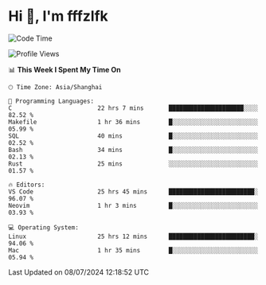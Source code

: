 # Hi 👋, I'm fffzlfk

<!--START_SECTION:waka-->
![Code Time](http://img.shields.io/badge/Code%20Time-747%20hrs%2011%20mins-blue)

![Profile Views](http://img.shields.io/badge/Profile%20Views-0-blue)

📊 **This Week I Spent My Time On** 

```text
🕑︎ Time Zone: Asia/Shanghai

💬 Programming Languages: 
C                        22 hrs 7 mins       █████████████████████░░░░   82.52 % 
Makefile                 1 hr 36 mins        █░░░░░░░░░░░░░░░░░░░░░░░░   05.99 % 
SQL                      40 mins             █░░░░░░░░░░░░░░░░░░░░░░░░   02.52 % 
Bash                     34 mins             █░░░░░░░░░░░░░░░░░░░░░░░░   02.13 % 
Rust                     25 mins             ░░░░░░░░░░░░░░░░░░░░░░░░░   01.57 % 

🔥 Editors: 
VS Code                  25 hrs 45 mins      ████████████████████████░   96.07 % 
Neovim                   1 hr 3 mins         █░░░░░░░░░░░░░░░░░░░░░░░░   03.93 % 

💻 Operating System: 
Linux                    25 hrs 12 mins      ████████████████████████░   94.06 % 
Mac                      1 hr 35 mins        █░░░░░░░░░░░░░░░░░░░░░░░░   05.94 % 
```


 Last Updated on 08/07/2024 12:18:52 UTC
<!--END_SECTION:waka-->
